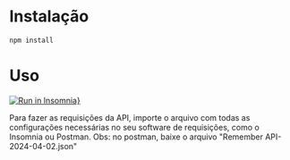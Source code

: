 # Instalação

`npm install`

# Uso

[![Run in Insomnia}](https://insomnia.rest/images/run.svg)](https://insomnia.rest/run/?label=Remember_API&uri=https%3A%2F%2Fraw.githubusercontent.com%2FLuanVendt%2FrememberAPI%2Fmain%2FInsomnia_2024-04-21.json%3Ftoken%3DGHSAT0AAAAAACRKY2AVHT6TZDPBEAI6UW6SZRGXXSQ)

Para fazer as requisições da API, importe o arquivo com todas as configurações necessárias no seu software de requisições, como o Insomnia ou Postman.
Obs: no postman, baixe o arquivo "Remember API-2024-04-02.json"
